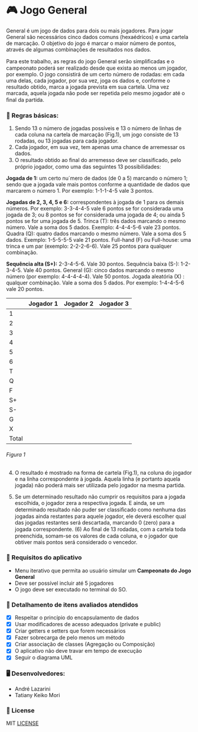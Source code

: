 # 	:video_game: Jogo General

General é um jogo de dados para dois ou mais jogadores. Para jogar General são necessários cinco dados comuns (hexaédricos) e uma cartela de marcação. O objetivo do jogo é marcar o maior número de pontos, através de algumas combinações de resultados nos dados.

Para este trabalho, as regras do jogo General serão simpliﬁcadas e o campeonato poderá ser realizado desde que exista ao menos um jogador, por exemplo. O jogo consistirá de um certo número de rodadas: em cada uma delas, cada jogador, por sua vez, joga os dados e, conforme o resultado obtido, marca a jogada prevista em sua cartela. Uma vez marcada, aquela jogada não pode ser repetida pelo mesmo jogador até o ﬁnal da partida.

### :straight_ruler: Regras básicas:
1.  Sendo 13 o número de jogadas possíveis e 13 o número de linhas de cada coluna na cartela de marcação (Fig.1), um jogo consiste de 13 rodadas, ou 13 jogadas para cada jogador.
2. Cada jogador, em sua vez, tem apenas uma chance de arremessar os dados.
3. O resultado obtido ao ﬁnal do arremesso deve ser classiﬁcado, pelo próprio jogador, como uma das seguintes 13 possibilidades:

  **Jogada de 1:** um certo nu´mero de dados (de 0 a 5) marcando o número 1; sendo que a jogada vale mais pontos conforme a quantidade de dados que marcarem o número 1. Por exemplo: 1-1-1-4-5 vale 3 pontos. 

  **Jogadas de 2, 3, 4, 5 e 6:** correspondentes à jogada de 1 para os demais números. Por exemplo: 3-3-4-4-5 vale 6 pontos se for considerada uma jogada de 3; ou 8 pontos se for considerada uma jogada de 4; ou ainda 5 pontos se for uma jogada de 5. Trinca (T): três dados marcando o mesmo número. Vale a soma dos 5 dados. Exemplo: 4-4-4-5-6 vale 23 pontos. Quadra (Q): quatro dados marcando o mesmo número. Vale a soma dos 5 dados. Exemplo: 1-5-5-5-5 vale 21 pontos. Full-hand (F) ou Full-house: uma trinca e um par (exemplo: 2-2-2-6-6). Vale 25 pontos para qualquer combinação.
  
  **Sequência alta (S+):** 2-3-4-5-6. Vale 30 pontos. Sequência baixa (S-): 1-2-3-4-5. Vale 40 pontos. General (G): cinco dados marcando o mesmo número (por exemplo: 4-4-4-4-4). Vale 50 pontos. Jogada aleatória (X) : qualquer combinação. Vale a soma dos 5 dados. Por exemplo: 1-4-4-5-6 vale 20 pontos.

|           | Jogador 1 | Jogador 2 | Jogador 3 |
|-----------|-----------|-----------|-----------|
|     1     |           |           |           |
|     2     |           |           |           |
|     3     |           |           |           |
|     4     |           |           |           |
|     5     |           |           |           |
|     6     |           |           |           |
|     T     |           |           |           |
|     Q     |           |           |           |
|     F     |           |           |           |
|     S+    |           |           |           |
|     S-    |           |           |           |
|     G     |           |           |           |
|     X     |           |           |           |
|   Total   |           |           |           |
###### Figura 1

4. O resultado é mostrado na forma de cartela (Fig.1), na coluna do jogador e na linha correspondente à jogada. Aquela linha (e portanto aquela jogada) não poderá mais ser utilizada pelo jogador na mesma partida.

5. Se um determinado resultado não cumprir os requisitos para a jogada escolhida, o jogador zera a respectiva jogada. E ainda, se um determinado resultado não puder ser classiﬁcado como nenhuma das jogadas ainda restantes para aquele jogador, ele deverá escolher qual das jogadas restantes será descartada, marcando 0 (zero) para a jogada correspondente.
(6) Ao ﬁnal de 13 rodadas, com a cartela toda preenchida, somam-se os valores de cada coluna, e o jogador que obtiver mais pontos será considerado o vencedor.

### :scroll: Requisitos do aplicativo

* Menu iterativo que permita ao usuário simular um **Campeonato do Jogo General**
* Deve ser possível incluir até 5 jogadores
* O jogo deve ser executado no terminal do SO.

### :page_with_curl: Detalhamento de itens avaliados atendidos

- [x] Respeitar o princípio do encapsulamento de dados
- [x] Usar modificadores de acesso adequados (private e public)
- [x] Criar getters e setters que forem necessários
- [x] Fazer sobrecarga de pelo menos um método
- [x] Criar associação de classes (Agregação ou Composição)
- [x] O aplicativo não deve travar em tempo de execução
- [x] Seguir o diagrama UML

### :desktop_computer: Desenvolvedores:
* André Lazarini
* Tatiany Keiko Mori



### 	:page_facing_up: License

MIT [LICENSE](https://github.com/keikomori/Jogo-General/blob/master/LICENSE)

